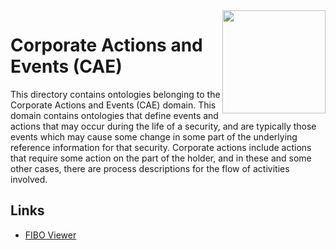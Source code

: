 <img src="https://spec.edmcouncil.org/fibo/htmlpages/master/latest/img/logo.66a988fe.png" width="165" align="right"/>

# Corporate Actions and Events (CAE)

This directory contains ontologies belonging to the Corporate Actions and Events (CAE) domain. This domain contains ontologies that define events and actions that may occur during the life of a security, and are typically those events which may cause some change in some part of the underlying reference information for that security. Corporate actions include actions that require some action on the part of the holder, and in these and some other cases, there are process descriptions for the flow of activities involved.

## Links

- [FIBO Viewer](https://spec.edmcouncil.org/fibo/ontology/CAE/MetadataCAE/CAEDomain)
